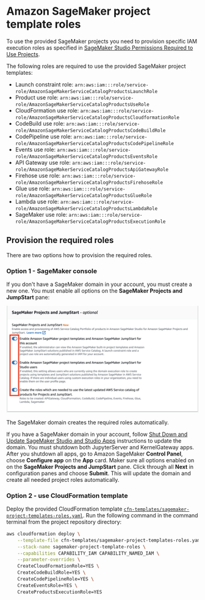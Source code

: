 # Amazon SageMaker project template roles
To use the provided SageMaker projects you need to provision specific IAM execution roles as specified in [SageMaker Studio Permissions Required to Use Projects](https://docs.aws.amazon.com/sagemaker/latest/dg/sagemaker-projects-studio-updates.html).

The following roles are required to use the provided SageMaker project templates:

- Launch constraint role: `arn:aws:iam:::role/service-role/AmazonSageMakerServiceCatalogProductsLaunchRole`
- Product use role: `arn:aws:iam:::role/service-role/AmazonSageMakerServiceCatalogProductsUseRole`
- CloudFormation use role: `arn:aws:iam:::role/service-role/AmazonSageMakerServiceCatalogProductsCloudformationRole`
- CodeBuild use role: `arn:aws:iam:::role/service-role/AmazonSageMakerServiceCatalogProductsCodeBuildRole`
- CodePipeline use role: `arn:aws:iam:::role/service-role/AmazonSageMakerServiceCatalogProductsCodePipelineRole`
- Events use role: `arn:aws:iam:::role/service-role/AmazonSageMakerServiceCatalogProductsEventsRole`
- API Gateway use role: `arn:aws:iam:::role/service-role/AmazonSageMakerServiceCatalogProductsApiGatewayRole`
- Firehose use role: `arn:aws:iam:::role/service-role/AmazonSageMakerServiceCatalogProductsFirehoseRole`
- Glue use role: `arn:aws:iam:::role/service-role/AmazonSageMakerServiceCatalogProductsGlueRole`
- Lambda use role: `arn:aws:iam:::role/service-role/AmazonSageMakerServiceCatalogProductsLambdaRole`
- SageMaker use role: `arn:aws:iam:::role/service-role/AmazonSageMakerServiceCatalogProductsExecutionRole`

## Provision the required roles
There are two options how to provision the required roles.

### Option 1 - SageMaker console
If you don't have a SageMaker domain in your account, you must create a new one. You must enable all options on the **SageMaker Projects and JumpStart** pane:

![](img/enable-sagemaker-projects.png)

The SageMaker domain creates the required roles automatically.

If you have a SageMaker domain in your account, follow [Shut Down and Update SageMaker Studio and Studio Apps](https://docs.aws.amazon.com/sagemaker/latest/dg/studio-tasks-update.html) instructions to update the domain. You must shutdown both JupyterServer and KernelGateway apps. After you shutdown all apps, go to Amazon SageMaker **Control Panel**, choose **Configure app** on the **App** card. Maker sure all options enabled on on the **SageMaker Projects and JumpStart** pane. Click through all **Next** in configuration panes and choose **Submit**. This will update the domain and create all needed project roles automatically.

### Option 2 - use CloudFormation template
Deploy the provided CloudFormation template [`cfn-templates/sagemaker-project-templates-roles.yaml`](cfn-templates/sagemaker-project-templates-roles.yaml). Run the following command in the command terminal from the project repository directory:

```sh
aws cloudformation deploy \
    --template-file cfn-templates/sagemaker-project-templates-roles.yaml \
    --stack-name sagemaker-project-template-roles \
    --capabilities CAPABILITY_IAM CAPABILITY_NAMED_IAM \
    --parameter-overrides \
    CreateCloudFormationRole=YES \
    CreateCodeBuildRole=YES \
    CreateCodePipelineRole=YES \
    CreateEventsRole=YES \
    CreateProductsExecutionRole=YES 
```